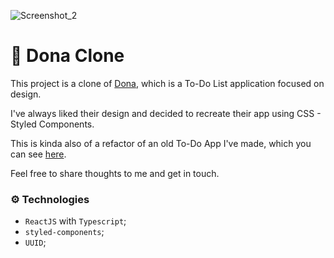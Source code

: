 ![Screenshot_2](https://user-images.githubusercontent.com/87823281/178058051-765d2d9b-3da4-43b6-92bc-9583fae771c1.png)


# 📃 ️Dona Clone

This project is a clone of [Dona](https://dona.ai/), which is a To-Do List application focused on design.

I've always liked their design and decided to recreate their app using CSS - Styled Components.

This is kinda also of a refactor of an old To-Do App I've made, which you can see [here](https://github.com/antoniopataro/todo-app).

Feel free to share thoughts to me and get in touch.

### ⚙️ Technologies

- `ReactJS` with `Typescript`;
- `styled-components`;
- `UUID`;

